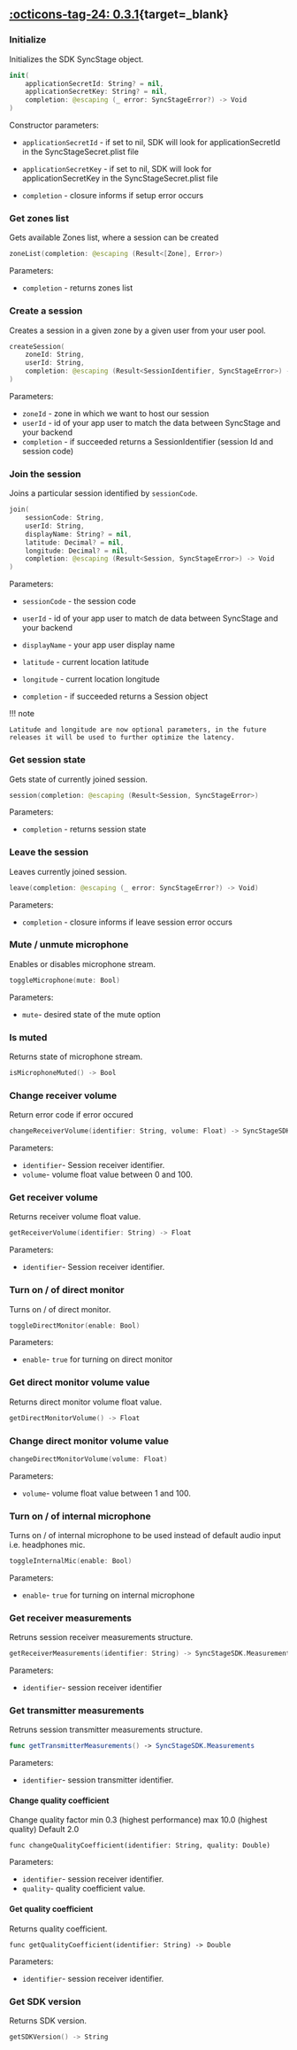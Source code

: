 ## [:octicons-tag-24: 0.3.1][0.3.1]{target=_blank}
[0.3.1]: https://github.com/opensesamemedia/SyncStageSwiftPackage/releases/tag/0.3.1

### Initialize

Initializes the SDK SyncStage object.

```swift
init(
    applicationSecretId: String? = nil, 
    applicationSecretKey: String? = nil,
    completion: @escaping (_ error: SyncStageError?) -> Void
)
```

Constructor parameters:

* `applicationSecretId` - if set to nil, SDK will look for applicationSecretId in the SyncStageSecret.plist file

* `applicationSecretKey` - if set to nil, SDK will look for applicationSecretKey in the SyncStageSecret.plist file

* `completion` - closure informs if setup error occurs

### Get zones list

Gets available Zones list, where a session can be created

```swift
zoneList(completion: @escaping (Result<[Zone], Error>)
```

Parameters:

* `completion` - returns zones list

### Create a session

Creates a session in a given zone by a given user from your user pool.

```swift
createSession(
    zoneId: String,
    userId: String,
    completion: @escaping (Result<SessionIdentifier, SyncStageError>) -> Void
)
```

Parameters:

* `zoneId` - zone in which we want to host our session
* `userId` - id of your app user to match the data between SyncStage and your backend
* `completion` -  if succeeded returns a SessionIdentifier (session Id and session code)

### Join the session

Joins a particular session identified by `sessionCode`.

```swift
join(
    sessionCode: String,
    userId: String,
    displayName: String? = nil,
    latitude: Decimal? = nil,
    longitude: Decimal? = nil,
    completion: @escaping (Result<Session, SyncStageError>) -> Void
)
```

Parameters:

* `sessionCode` - the session code

* `userId` - id of your app user to match de data between SyncStage and your backend

* `displayName` - your app user display name

* `latitude` - current location latitude

* `longitude` - current location longitude

* `completion` - if succeeded returns a Session object

!!! note

    Latitude and longitude are now optional parameters, in the future releases it will be used to further optimize the latency.


### Get session state

Gets state of currently joined session.

```swift
session(completion: @escaping (Result<Session, SyncStageError>)
```

Parameters:

* `completion` - returns session state


### Leave the session

Leaves currently joined session.

```swift
leave(completion: @escaping (_ error: SyncStageError?) -> Void)
```

Parameters:

* `completion` - closure informs if leave session error occurs

### Mute / unmute microphone

Enables or disables microphone stream.

```swift
toggleMicrophone(mute: Bool)
```

Parameters:

* `mute`- desired state of the mute option

### Is muted

Returns state of microphone stream.

```swift
isMicrophoneMuted() -> Bool
```

### Change receiver volume

Return error code if error occured

```swift
changeReceiverVolume(identifier: String, volume: Float) -> SyncStageSDK.SyncStageErrorCode
```

Parameters:

* `identifier`- Session receiver identifier.
* `volume`- volume float value between 0 and 100.

### Get receiver volume

Returns receiver volume float value.

```swift
getReceiverVolume(identifier: String) -> Float
```

Parameters:

* `identifier`- Session receiver identifier.

### Turn on / of direct monitor
Turns on / of direct monitor.

```swift
toggleDirectMonitor(enable: Bool)
```
Parameters:

* `enable`- `true` for turning on direct monitor

### Get direct monitor volume value
Returns direct monitor volume float value.

```swift
getDirectMonitorVolume() -> Float
```
### Change direct monitor volume value

```swift
changeDirectMonitorVolume(volume: Float)
```

Parameters:

* `volume`- volume float value between 1 and 100.

### Turn on / of internal microphone
Turns on / of internal microphone to be used instead of default audio input i.e. headphones mic.

```swift
toggleInternalMic(enable: Bool)
```

Parameters:

* `enable`- `true` for turning on internal microphone

### Get receiver measurements
Retruns session receiver measurements structure.

```swift
getReceiverMeasurements(identifier: String) -> SyncStageSDK.Measurements
```

Parameters:

* `identifier`- session receiver identifier

### Get transmitter measurements
Retruns session transmitter measurements structure.

```swift
func getTransmitterMeasurements() -> SyncStageSDK.Measurements
```
Parameters:

* `identifier`- session transmitter identifier.

#### Change quality coefficient
Change quality factor min 0.3 (highest performance) max 10.0 (highest quality) Default 2.0

```
func changeQualityCoefficient(identifier: String, quality: Double)
```
Parameters:

* `identifier`- session receiver identifier.
* `quality`- quality coefficient value.

#### Get quality coefficient
Returns quality coefficient.

```
func getQualityCoefficient(identifier: String) -> Double
```
Parameters:

* `identifier`- session receiver identifier.

### Get SDK version
Returns SDK version.

```swift
getSDKVersion() -> String
```